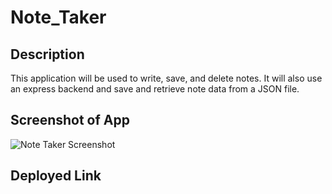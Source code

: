 # Note_Taker

## Description
This application will be used to write, save, and delete notes. It will also use an express backend and save and retrieve note data from a JSON file.

## Screenshot of App
![Note Taker Screenshot]()

## Deployed Link

